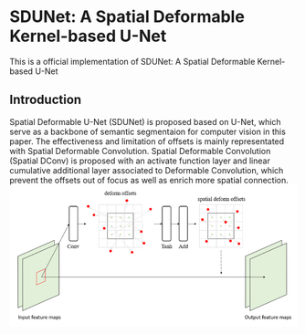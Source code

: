 # SDUNet: A Spatial Deformable Kernel-based U-Net
This is a official implementation of SDUNet: A Spatial Deformable Kernel-based U-Net

## Introduction
Spatial Deformable U-Net (SDUNet) is proposed based on U-Net, which serve as a backbone of semantic segmentaion for computer vision in this paper. The effectiveness and limitation of offsets is mainly representated with Spatial Deformable Convolution.
Spatial Deformable Convolution (Spatial DConv) is proposed with an activate function layer and linear cumulative additional layer associated to Deformable Convolution, which prevent the offsets out of focus as well as enrich more spatial connection.
![image](https://github.com/TerryBase/SDUNet/blob/main/figures/deformable_convolution.png)
